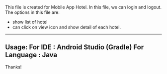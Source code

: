 This file is created for Mobile App Hotel. 
In this file, we can login and logout. The options in this file are:
- show list of hotel
- can click on view icon and show detail of each hotel.
-------------------------
Usage:
For IDE : Android Studio (Gradle)
For Language : Java
-----------------------
Thanks!
